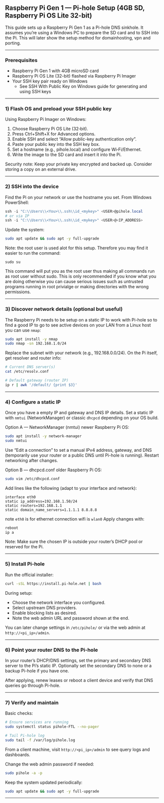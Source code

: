 ## Raspberry Pi Gen 1 — Pi-hole Setup (4GB SD, Raspberry Pi OS Lite 32-bit)

This guide sets up a Raspberry Pi Gen 1 as a Pi-hole DNS sinkhole. It assumes you’re using a Windows PC to prepare the SD card and to SSH into the Pi. This will later show the setup method for domainhosting, vpn and porting.

---

### Prerequisites

- Raspberry Pi Gen 1 with 4GB microSD card
- Raspberry Pi OS Lite (32-bit) flashed via Raspberry Pi Imager
- Your SSH key pair ready on Windows
	- See SSH With Public Key on Windows guide for generating and using SSH keys

---

### 1) Flash OS and preload your SSH public key

Using Raspberry Pi Imager on Windows:

1. Choose Raspberry Pi OS Lite (32‑bit).
2. Press Ctrl+Shift+X for Advanced options.
3. Enable SSH and select “Allow public-key authentication only”.
4. Paste your public key into the SSH key box.
5. Set a hostname (e.g., pihole.local) and configure Wi‑Fi/Ethernet.
6. Write the image to the SD card and insert it into the Pi.

Security note: Keep your private key encrypted and backed up. Consider storing a copy on an external drive.

---

### 2) SSH into the device

Find the Pi on your network or use the hostname you set. From Windows PowerShell:

```powershell
ssh -i "C:\\Users\\<You>\\.ssh\\id_<mykey>" <USER>@pihole.local
# or via IP
ssh -i "C:\\Users\\<You>\\.ssh\\id_<mykey>" <USER>@<IP_ADDRESS>
```

Update the system:

```bash
sudo apt update && sudo apt -y full-upgrade
```

Note: the root user is used alot for this setup. Therefore you may find it easier to run the command:

```
sudo su
```

This command will put you as the root user thus making all commands run as root user without sudo. This is only recommended if you know what you are doing otherwise you can cause serious issues such as untrusted programs running in root privialge or making directories with the wrong permissions.

---

### 3) Discover network details (optional but useful)

The Raspberry Pi needs to be setup on a static IP to work with Pi-hole so to find a good IP to go to see active devices on your LAN from a Linux host you can use `nmap`:

```bash
sudo apt install -y nmap
sudo nmap -sn 192.168.1.0/24
```

Replace the subnet with your network (e.g., 192.168.0.0/24). On the Pi itself, get resolver and router info:

```bash
# Current DNS server(s)
cat /etc/resolv.conf

# Default gateway (router IP)
ip r | awk '/default/ {print $3}'
```

---

### 4) Configure a static IP

Once you have a empty IP and gateway and DNS IP details. Set a static IP with `nmtui` (NetworkManager) or classic `dhcpcd` depending on your OS build.

Option A — NetworkManager (nmtui) newer Raspberry Pi OS:

```bash
sudo apt install -y network-manager
sudo nmtui
```

Use “Edit a connection” to set a manual IPv4 address, gateway, and DNS (temporarily use your router or a public DNS until Pi-hole is running). Restart networking after changes.

Option B — dhcpcd.conf older Raspberry Pi OS:

```bash
sudo vim /etc/dhcpcd.conf
```

Add lines like the following (adapt to your interface and network):

```
interface eth0
static ip_address=192.168.1.50/24
static routers=192.168.1.1
static domain_name_servers=1.1.1.1 8.8.8.8
```
note `eth0` is for ethernet connection wifi is `wlan0`
Apply changes with:

```bash
reboot
ip a
```

Note: Make sure the chosen IP is outside your router’s DHCP pool or reserved for the Pi.

---

### 5) Install Pi-hole

Run the official installer:

```bash
curl -sSL https://install.pi-hole.net | bash
```

During setup:

- Choose the network interface you configured.
- Select upstream DNS providers.
- Enable blocking lists as desired.
- Note the web admin URL and password shown at the end.

You can later change settings in `/etc/pihole/` or via the web admin at `http://<pi_ip>/admin`.

---

### 6) Point your router DNS to the Pi-hole

In your router’s DHCP/DNS settings, set the primary and secondary DNS server to the Pi’s static IP. Optionally set the secondary DNS to none or a backup Pi-hole if you have one.

After applying, renew leases or reboot a client device and verify that DNS queries go through Pi-hole.

---

### 7) Verify and maintain

Basic checks:

```bash
# Ensure services are running
sudo systemctl status pihole-FTL --no-pager

# Tail Pi-hole log
sudo tail -f /var/log/pihole.log
```

From a client machine, visit `http://<pi_ip>/admin` to see query logs and dashboards.

Change the web admin password if needed:

```bash
sudo pihole -a -p
```

Keep the system updated periodically:

```bash
sudo apt update && sudo apt -y full-upgrade
```

---


